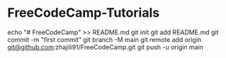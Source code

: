 # FreeCodeCamp-Tutorials
echo "# FreeCodeCamp" >> README.md
git init
git add README.md
git commit -m "first commit"
git branch -M main
git remote add origin git@github.com:zhajili91/FreeCodeCamp.git
git push -u origin main

